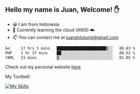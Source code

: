 ## Hello my name is Juan, Welcome! ✋

- 😀 I am from Indonesia
- 📖 Currently learning the cloud (AWS) ☁️
- 📫 You can contact me at juandotulung@gmail.com

<!--START_SECTION:waka-->

```txt
Go     17 hrs 5 mins   ██████████████████████▒░░   89.63 %
PHP    1 hr 37 mins    ██░░░░░░░░░░░░░░░░░░░░░░░   08.52 %
YAML   21 mins         ▒░░░░░░░░░░░░░░░░░░░░░░░░   01.85 %
```

<!--END_SECTION:waka-->

Check out my personal website [here](https://juanchristian.com)

My Toolbelt:

[![My Skills](https://skillicons.dev/icons?i=go,js,ts,nodejs,express,react,nextjs,vue,tailwind,vite,html,css,python,php,aws,bash,linux,postgres,mysql,redis,kafka,docker,vercel,netlify,vscode,figma)](https://skillicons.dev)

